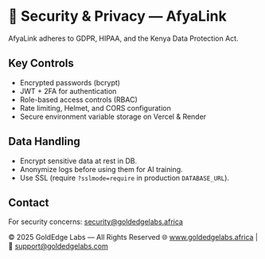 # 🔐 Security & Privacy — AfyaLink

AfyaLink adheres to GDPR, HIPAA, and the Kenya Data Protection Act.

## Key Controls
- Encrypted passwords (bcrypt)
- JWT + 2FA for authentication
- Role-based access controls (RBAC)
- Rate limiting, Helmet, and CORS configuration
- Secure environment variable storage on Vercel & Render

## Data Handling
- Encrypt sensitive data at rest in DB.
- Anonymize logs before using them for AI training.
- Use SSL (require `?sslmode=require` in production `DATABASE_URL`).

## Contact
For security concerns: security@goldedgelabs.africa


© 2025 GoldEdge Labs — All Rights Reserved
🌐 www.goldedgelabs.africa | 📧 support@goldedgelabs.com

